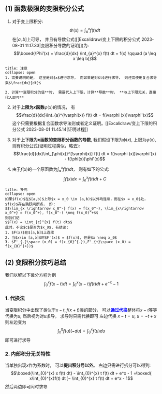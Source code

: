 ## (1) 函数极限的变限积分公式
1. 对于变上限积分:
$$\Phi(x) = \int_{a}^{x} f(t) dt$$
在$[a,b]$上可导， 并且有导数公式([[Excalidraw/变上下限的积分公式 2023-08-01 11.17.33|变限积分导数的证明]])为:
$$\boxed{\Phi'(x) = \frac{d}{dx} \int_{a}^{x} f(t) dt = f(x) \qquad (a \leq x \leq b)}$$
`````ad-caution
title: 注意
collapse: open
1. 需要说明的是， 这里是对$x$进行求导， 而如果是对$t$进行求导， 则还需使用复合求导乘$\frac{dx}{dt}$

2. 计算**变限积分的值**时， 需要代入上下限，计算**导数**时， **与上下限无关，直接代入即可**
`````

2. 对于**上限为$x$函数**$\varphi(x)$的情况， 有
$$\frac{d}{dx}\int_{a}^{\varphi(x)} f(t) dt = f(\varphi (x))\varphi'(x)$$
这个只需要根据复合函数求导法则或者定义证明。[[Excalidraw/变上下限的积分公式 2023-08-01 11.45.14|证明过程]]

3. 对于**上下限为$x$函数的变限积分函数的导数**, 我们假设下限为$\phi(x)$, 上限为$\varphi(x)$, 则有积分公式(证明过程类似，略去):
$$\frac{d}{dx}\int_{\phi(x)}^{\varphi(x)} f(t) dt = f(\varphi (x))\varphi'(x) - f(\phi(x))\phi'(x)$$

4. 由于$f(x)$的一个原函数为$\int_{a}^{x} f(t) dt$， 则有如下的公式:
$$\int f(x) dx= \int_{a}^{x} f(t) dt + C$$
`````ad-note
title: 补充
collapse: open
如果$f(x)$在$[a,b]$上除$x = x_0 \in (a,b)$以外均连续，而在$x = x_0$处， $f(x)$存在跳跃间断点， 即：
$$\lim_{x \rightarrow x_0^-} f(x) = f(x_0^-), \lim_{x\rightarrow x_0^+} = f(x_0^+), f(x_0^-) \neq f(x_0)^+$$
则我们记
$$F(x) = \int_{c}^{x} f(t) dt$$
此时，不论$c$是否为$x_0$, 有结论:
1. $F(x)$在$[a,b]$上连续
2. 当$x\in [a,b]$时$F'(x)$ = $f(x)$, 但是$x \neq x_0$
3. $F'_{-}\space (x_0) = f(x_{0}^{-}),F'_{+}\space (x_0) = f(x_{0}^{+})$
`````

## (2) 变限积分技巧总结
我们以解以下微分方程为例
$$\int_{0}^{x} f(x - t) dt = \int_{0}^{x} (x- t)f(t)dt+ e^{-x} -1$$
### 1. 代换法
当变限积分中出现了类似于$x - t, f(x + t)$类的部分， 可以<b><mark style="background: transparent; color: blue">通过代换</mark></b>整体将$x - t$等等代换为$u$, 然后视为对$u$求导， 求导时只需代换即可
左边代换 $x - t = u$, $u = -t + x$ 则左边变为
$$\int_{x}^{0} f (u) (-du) = \int_{0}^{x} f(u) du$$
即可进行求导
### 2. 内部积分无关特性
当单独出现$x$作为系数时， 可以**提出积分号以外**。
右边只需进行拆分可以得到:
$$\boxed{\int_{0}^{x} x f(t) dt} - \int_{0}^{x} t f(t) dt  + e^x -  1 =\boxed{ x\int_{0}^{x}f(t) dt }- \int_{0}^{x} t f(t) dt  + e^x -  1$$
然后两边即可同时求导
